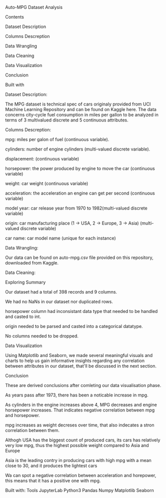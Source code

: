 Auto-MPG Dataset Analysis

Contents

Dataset Description

Columns Descreption

Data Wrangling

Data Cleaning

Data Visualization

Conclusion

Built with



Dataset Description:

The MPG dataset is technical spec of cars originaly provided from UCI Machine Learning Repository and can be found on Kaggle here. The data concerns city-cycle fuel consumption in miles per gallon to be analyzed in terms of 3 multivalued discrete and 5 continuous attributes.

Columns Descreption:

mpg: miles per galon of fuel (continuous variable).

cylinders: number of engine cylinders (multi-valued discrete variable).

displacement: (continuous variable)

horsepower: the power produced by engine to move the car (continuous variable)

weight: car weight (continuous variable)

acceleration: the acceleration an engine can get per second (continuous variable)

model year: car release year from 1970 to 1982(multi-valued discrete variable)

origin: car manufacturing place (1 -> USA, 2 -> Europe, 3 -> Asia) (multi-valued discrete variable)

car name: car model name (unique for each instance)

Data Wrangling:

Our data can be found on auto-mpg.csv file provided on this repository, downloaded from Kaggle.

Data Cleaning:

Exploring Summary

Our dataset had a total of 398 records and 9 columns.

We had no NaNs in our dataset nor duplicated rows.

horsepower column had inconsistant data type that needed to be handled and casted to int.

origin needed to be parsed and casted into a categorical datatype.

No columns needed to be dropped.

Data Visualization

Using Matplotlib and Seaborn, we made several meaningful visuals and charts to help us gain informative insights regarding any correlation between attributes in our dataset, that'll be discussed in the next section.


Conclusion

These are derived conclusions after comleting our data visualisation phase.

As years pass after 1973, there has been a noticable increase in mpg.

As cylinders in the engine increases above 4, MPG decreases and engine horsepower increases. That indicates negative correlation between mpg and horsepower.

mpg increases as weight decreses over time, that also indecates a stron correlation between them.

Althogh USA has the biggest count of produced cars, its cars has relatively very low mpg, thus the highest possible weight compared to Asia and Europe

Asia is the leading contry in producing cars with high mpg with a mean close to 30, and it produces the lightest cars

Wa can spot a negative correlation between acceleration and horepower, this means that it has a positive one with mpg.

Built with:
Tools
JupyterLab
Python3
Pandas
Numpy
Matplotlib
Seaborn
